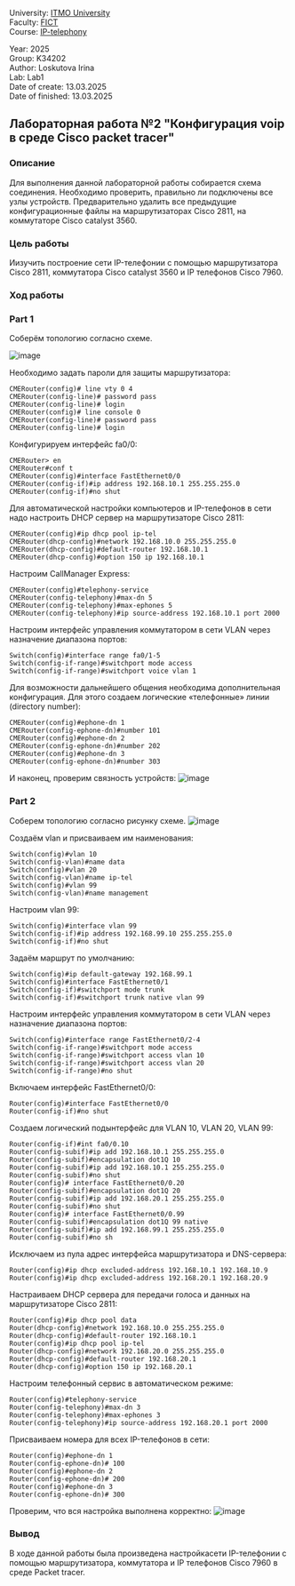 University: [ITMO University](https://itmo.ru/ru/)  
Faculty: [FICT](https://fict.itmo.ru)  
Course: [IP-telephony](https://github.com/itmo-ict-faculty/ip-telephony)

Year: 2025  
Group: K34202  
Author: Loskutova Irina  
Lab: Lab1  
Date of create: 13.03.2025  
Date of finished: 13.03.2025 

## Лабораторная работа №2 "Конфигурация voip в среде Сisco packet tracer"

### Описание
Для выполнения данной лабораторной работы собирается схема соединения. Необходимо проверить, правильно ли подключены все узлы устройств. Предварительно удалить все предыдущие конфигурационные файлы на маршрутизаторах Cisco 2811, на коммутаторе Cisco catalyst 3560.

### Цель работы
Иизучить построение сети IP-телефонии с помощью маршрутизатора Cisco 2811, коммутатора Cisco catalyst 3560 и IP телефонов Cisco 7960.

### Ход работы 

### Part 1

Соберём топологию согласно схеме.


![image](https://github.com/user-attachments/assets/e520842e-4bc7-4afb-b10d-411a2efec298)


Необходимо задать пароли для защиты маршрутизатора:
```
CMERouter(config)# line vty 0 4
CMERouter(config-line)# password pass
CMERouter(config-line)# login
CMERouter(config)# line console 0
CMERouter(config-line)# password pass
CMERouter(config-line)# login
```

Конфигурируем интерфейс fa0/0:
```
CMERouter> en
CMERouter#conf t
CMERouter(config)#interface FastEthernet0/0
CMERouter(config-if)#ip address 192.168.10.1 255.255.255.0
CMERouter(config-if)#no shut
```


Для автоматической настройки компьютеров и IP-телефонов в сети надо настроить DHCP сервер на маршрутизаторе Cisco 2811:
```
CMERouter(config)#ip dhcp pool ip-tel
CMERouter(dhcp-config)#network 192.168.10.0 255.255.255.0
CMERouter(dhcp-config)#default-router 192.168.10.1
CMERouter(dhcp-config)#option 150 ip 192.168.10.1
```

Настроим CallManager Express:
```
CMERouter(config)#telephony-service
CMERouter(config-telephony)#max-dn 5
CMERouter(config-telephony)#max-ephones 5
CMERouter(config-telephony)#ip source-address 192.168.10.1 port 2000
```

Настроим интерфейс управления коммутатором в сети
VLAN через назначение диапазона портов:
```
Switch(config)#interface range fa0/1-5
Switch(config-if-range)#switchport mode access
Switch(config-if-range)#switchport voice vlan 1
```
Для возможности дальнейшего общения необходима дополнительная конфигурация. Для этого создаем логические «телефонные» линии (directory number):
```
CMERouter(config)#ephone-dn 1
CMERouter(config-ephone-dn)#number 101
CMERouter(config)#ephone-dn 2
CMERouter(config-ephone-dn)#number 202
CMERouter(config)#ephone-dn 3
CMERouter(config-ephone-dn)#number 303
```

И наконец, проверим связность устройств: 
![image](https://github.com/user-attachments/assets/2c858c4a-e770-4c18-9454-f86c5b509c7d)



### Part 2

Соберем топологию согласно рисунку схеме. 
![image](https://github.com/user-attachments/assets/af9e43d8-834c-4dde-9023-6b3ee1d22f3a)

Создаём vlan и присваиваем им наименования:
```
Switch(config)#vlan 10
Switch(config-vlan)#name data
Switch(config)#vlan 20
Switch(config-vlan)#name ip-tel
Switch(config)#vlan 99
Switch(config-vlan)#name management
```
Настроим vlan 99:
```
Switch(config)#interface vlan 99
Switch(config-if)#ip address 192.168.99.10 255.255.255.0
Switch(config-if)#no shut
```

Задаём маршрут по умолчанию:
```
Switch(config)#ip default-gateway 192.168.99.1
Switch(config)#interface FastEthernet0/1
Switch(config-if)#switchport mode trunk
Switch(config-if)#switchport trunk native vlan 99
```
Настроим интерфейс управления коммутатором в сети VLAN через
назначение диапазона портов:
```
Switch(config)#interface range FastEthernet0/2-4
Switch(config-if-range)#switchport mode access
Switch(config-if-range)#switchport access vlan 10
Switch(config-if-range)#switchport access vlan 20
Switch(config-if-range)#no shut
```

Включаем интерфейс FastEthernet0/0:
```
Router(config)#interface FastEthernet0/0
Router(config-if)#no shut
```
Создаем логический подынтерфейс для VLAN 10, VLAN 20, VLAN 99:
```
Router(config-if)#int fa0/0.10
Router(config-subif)#ip add 192.168.10.1 255.255.255.0
Router(config-subif)#encapsulation dot1Q 10
Router(config-subif)#ip add 192.168.10.1 255.255.255.0
Router(config-subif)#no shut
Router(config)# interface FastEthernet0/0.20
Router(config-subif)#encapsulation dot1Q 20
Router(config-subif)#ip add 192.168.20.1 255.255.255.0
Router(config-subif)#no shut
Router(config)# interface FastEthernet0/0.99
Router(config-subif)#encapsulation dot1Q 99 native
Router(config-subif)#ip add 192.168.99.1 255.255.255.0
Router(config-subif)#no sh
```

Исключаем из пула адрес интерфейса маршрутизатора и DNS-сервера:
```
Router(config)#ip dhcp excluded-address 192.168.10.1 192.168.10.9
Router(config)#ip dhcp excluded-address 192.168.20.1 192.168.20.9
```
Настраиваем DHCP сервера для передачи голоса и данных на
маршрутизаторе Cisco 2811: 
```
Router(config)#ip dhcp pool data
Router(dhcp-config)#network 192.168.10.0 255.255.255.0
Router(dhcp-config)#default-router 192.168.10.1
Router(config)#ip dhcp pool ip-tel
Router(dhcp-config)#network 192.168.20.0 255.255.255.0
Router(dhcp-config)#default-router 192.168.20.1
Router(dhcp-config)#option 150 ip 192.168.20.1
```
Настроим телефонный сервис в автоматическом режиме:
```
Router(config)#telephony-service
Router(config-telephony)#max-dn 3
Router(config-telephony)#max-ephones 3
Router(config-telephony)#ip source-address 192.168.20.1 port 2000
```
Присваиваем номера для всех IP-телефонов в сети:
```
Router(config)#ephone-dn 1
Router(config-ephone-dn)# 100
Router(config)#ephone-dn 2
Router(config-ephone-dn)# 200
Router(config)#ephone-dn 3
Router(config-ephone-dn)# 300
```
Проверим, что вся настройка выполнена корректно: 
![image](https://github.com/user-attachments/assets/285d55be-bfd4-4022-bf1e-539a68d51161)


### Вывод
В ходе данной работы была произведена настройкасети IP-телефонии с помощью маршрутизатора, коммутатора и IP телефонов Cisco 7960 в среде Packet tracer.
